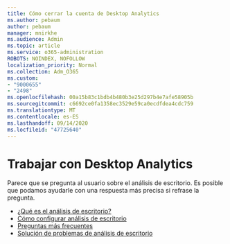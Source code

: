 ```yaml
---
title: Cómo cerrar la cuenta de Desktop Analytics
ms.author: pebaum
author: pebaum
manager: mnirkhe
ms.audience: Admin
ms.topic: article
ms.service: o365-administration
ROBOTS: NOINDEX, NOFOLLOW
localization_priority: Normal
ms.collection: Adm_O365
ms.custom:
- "9000655"
- "2498"
ms.openlocfilehash: 00a15b83c1bdb4b480b3e25d297b4e7afe58905b
ms.sourcegitcommit: c6692ce0fa1358ec3529e59ca0ecdfdea4cdc759
ms.translationtype: MT
ms.contentlocale: es-ES
ms.lasthandoff: 09/14/2020
ms.locfileid: "47725640"
---
```

# <a name="working-with-desktop-analytics"></a>Trabajar con Desktop Analytics

Parece que se pregunta al usuario sobre el análisis de escritorio. Es posible que podamos ayudarle con una respuesta más precisa si refrase la pregunta.

- [¿Qué es el análisis de escritorio?](https://docs.microsoft.com/configmgr/desktop-analytics/overview)
- [Cómo configurar análisis de escritorio](https://docs.microsoft.com/configmgr/desktop-analytics/set-up)
- [Preguntas más frecuentes](https://docs.microsoft.com/configmgr/desktop-analytics/faq)
- [Solución de problemas de análisis de escritorio](https://docs.microsoft.com/configmgr/desktop-analytics/troubleshooting)
